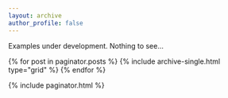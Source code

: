 ```yaml
---
layout: archive
author_profile: false
---
```


Examples under development. Nothing to see...

{% for post in paginator.posts %}
  {% include archive-single.html type="grid" %}
{% endfor %}

{% include paginator.html %}
